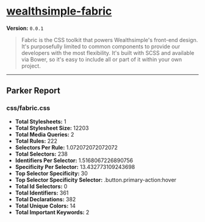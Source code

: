 # [wealthsimple-fabric]( http://fabric.wealthsimple.com )

**Version:** `0.0.1`

> Fabric is the CSS toolkit that powers Wealthsimple's front-end design. It's purposefully limited to common components to provide our developers with the most flexibility. It's built with SCSS and available via Bower, so it's easy to include all or part of it within your own project.

* * *

## Parker Report

### css/fabric.css

- **Total Stylesheets:** 1
- **Total Stylesheet Size:** 12203
- **Total Media Queries:** 2
- **Total Rules:** 222
- **Selectors Per Rule:** 1.072072072072072
- **Total Selectors:** 238
- **Identifiers Per Selector:** 1.5168067226890756
- **Specificity Per Selector:** 13.432773109243698
- **Top Selector Specificity:** 30
- **Top Selector Specificity Selector:** .button.primary-action:hover
- **Total Id Selectors:** 0
- **Total Identifiers:** 361
- **Total Declarations:** 382
- **Total Unique Colors:** 14
- **Total Important Keywords:** 2
